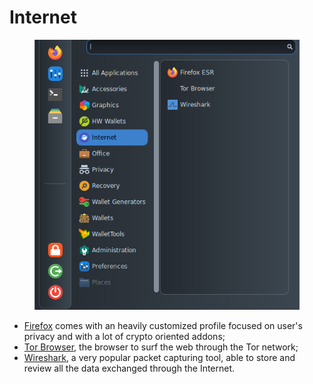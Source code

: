 # Internet

<figure><img src="../../.gitbook/assets/Internet.png" alt=""><figcaption></figcaption></figure>

* [Firefox](https://www.mozilla.org/en-US/firefox/new/) comes with an heavily customized profile focused on user's privacy and with a lot of crypto oriented addons;
* [Tor Browser](https://www.torproject.org/), the browser to surf the web through the Tor network;
* [Wireshark](https://www.wireshark.org/download.html), a very popular packet capturing tool, able to store and review all the data exchanged through the Internet.
